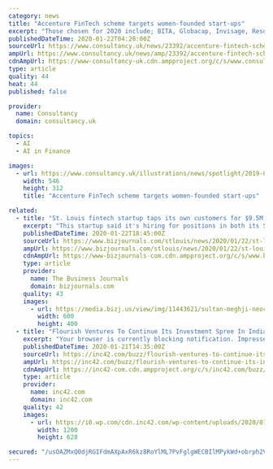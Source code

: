 ```yaml
---
category: news
title: "Accenture FinTech scheme targets women-founded start-ups"
excerpt: "Those chosen for 2020 include; BITA, Globacap, Invisage, ResonanceX, ChAI, Fintech Sandpit, Hazy, USEncryption, Bewica, Caura, PORTABL.co, ThePensionLab, ApTap, Cerebreo, Ducit AI, LendFlo, Apiax, Cybsafe, Norbloc, and Swidch. Tom Graham, managing director and executive sponsor for Accenture’s FinTech Innovation Lab London, noted ..."
publishedDateTime: 2020-01-22T04:28:00Z
sourceUrl: https://www.consultancy.uk/news/23392/accenture-fintech-scheme-targets-women-founded-start-ups
ampUrl: https://www.consultancy.uk/news/amp/23392/accenture-fintech-scheme-targets-women-founded-start-ups
cdnAmpUrl: https://www-consultancy-uk.cdn.ampproject.org/c/s/www.consultancy.uk/news/amp/23392/accenture-fintech-scheme-targets-women-founded-start-ups
type: article
quality: 44
heat: 44
published: false

provider:
  name: Consultancy
  domain: consultancy.uk

topics:
  - AI
  - AI in Finance

images:
  - url: https://www.consultancy.uk/illustrations/news/spotlight/2019-09-27-114952477-Diacle-spot.jpg
    width: 546
    height: 312
    title: "Accenture FinTech scheme targets women-founded start-ups"

related:
  - title: "St. Louis fintech startup taps its own customers for $9.5M Series A round"
    excerpt: "This startup said it's hiring for positions in both its St. Louis and New York offices after raising $9.5 million."
    publishedDateTime: 2020-01-22T18:45:00Z
    sourceUrl: https://www.bizjournals.com/stlouis/news/2020/01/22/st-louis-fintech-startup-taps-its-own-customers.html
    ampUrl: https://www.bizjournals.com/stlouis/news/2020/01/22/st-louis-fintech-startup-taps-its-own-customers.amp.html
    cdnAmpUrl: https://www-bizjournals-com.cdn.ampproject.org/c/s/www.bizjournals.com/stlouis/news/2020/01/22/st-louis-fintech-startup-taps-its-own-customers.amp.html
    type: article
    provider:
      name: The Business Journals
      domain: bizjournals.com
    quality: 43
    images:
      - url: https://media.bizj.us/view/img/11443621/sultan-meghji-neocova*600xx1200-800-0-72.png
        width: 600
        height: 400
  - title: "Flourish Ventures To Continue Its Investment Spree In India’s Fintech Space"
    excerpt: "Your browser is currently blocking notification. Impressed with the growth of India’s fintech space, Tilman Ehrbeck, managing partner at Flourish Ventures, said that the venture capital firm is looking to invest in sectors such as neo-banking, gig economy, embedded finance and insure-tech. Since its spin-off from Omidyar Network, the investme ..."
    publishedDateTime: 2020-01-21T14:35:00Z
    sourceUrl: https://inc42.com/buzz/flourish-ventures-to-continue-its-investment-spree-in-indias-fintech-space/
    ampUrl: https://inc42.com/buzz/flourish-ventures-to-continue-its-investment-spree-in-indias-fintech-space/amp/
    cdnAmpUrl: https://inc42-com.cdn.ampproject.org/c/s/inc42.com/buzz/flourish-ventures-to-continue-its-investment-spree-in-indias-fintech-space/amp/
    type: article
    provider:
      name: inc42.com
      domain: inc42.com
    quality: 42
    images:
      - url: https://i0.wp.com/cdn.inc42.com/wp-content/uploads/2020/01/Untitled-design-2020-01-21T193142.073.jpg?fit=1200%2C628&#038;ssl=1
        width: 1200
        height: 628

secured: "/usOAZMxQ0djRGIFdmAXpAxR6kz8RoYlML7PvFglgWECBIlMPykWd+obrph2VCIsR8GnozEfS++YcI0lmTuqYYghLFyaNuTLg6grLCmWKCJAPTm2nkBc2lBuB9lJ7eIN/Chf91xKv1KX1QSyBpHyUEsXoF9pHhPY/8SGFXqpCp9F9KHrGKHDBXpmKMkyy4vePNKpdjAmNTXAly49/xnluUuT/1IrrwdBbFDws1raAFxNxuEzkTVbRwl/H10mMryPQmZmK7xkYnNgYsxbvB9/m3vMXXvdtpRX3OCTilx4z0B/P8vBcYqwaRxCFWWLjntDt6lJBi6MJieL/XKnAPtn9sxYk6v/A61UvffukGSo0qIeOJfNACX/kXQozvoBenOwMl+khML6mVZiMnV+0Bc0rEAH+rRXxHnpqU3Q7fVjyUX6wRLqxloloYkg11EkhPe7GlHwLIqI0yiYhUUw4cbo1w==;pBqW7uS3h/pfQnTvvZoQPw=="
---
```


